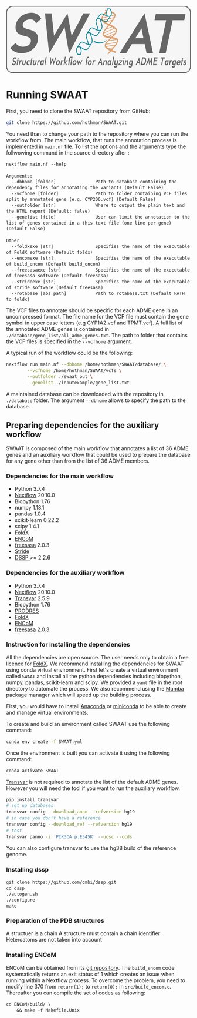 ![Drag Racing](logo_SWAAT.png)

# Running SWAAT

First, you need to clone the SWAAT repository from GitHub: 

```sh
git clone https://github.com/hothman/SWAAT.git
```

You need than to change your path to the repository where you can run the workflow from. The main workflow, that runs the annotation process is implemented in `main.nf` file. To list the options and the arguments type the follwowing command in the source directory after  :

```
nextflow main.nf --help

Arguments:
  --dbhome [folder]               Path to database containing the dependency files for annotating the variants (Default False)
  --vcfhome [folder]              Path to folder containing VCF files split by annotated gene (e.g. CYP2D6.vcf) (Default False)
  --outfolder [str]               Where to output the plain text and the HTML report (Default: false)
  --genelist [file]               User can limit the annotation to the list of genes contained in a this text file (one line per gene) (Default False)

Other
  --foldxexe [str]                Specifies the name of the executable of FoldX software (Default foldx)
  --encomexe [str]                Specifies the name of the executable of build_encom (Default build_encom)
  --freesasaexe [str]             Specifies the name of the executable of freesasa software (Default freesasa)
  --strideexe [str]               Specifies the name of the executable of stride software (Default freesasa)
  --rotabase [abs path]           Path to rotabase.txt (Default PATH to foldx)
```

The VCF files to annotate should be specific for each ADME gene in an uncompressed format. The file name for the VCF file must contain the gene symbol in upper case letters (e.g CYP1A2.vcf and TPMT.vcf). A full list of the annotated ADME genes is contained in `./database/gene_list/all_adme_genes.txt`. The path to folder that contains the VCF files is specified in the `--vcfhome` argument. 

A typical run of the workflow could be the following: 

```sh
nextflow run main.nf --dbhome /home/hothman/SWAAT/database/ \
		--vcfhome /home/hothman/SWAAT/vcfs \
		--outfolder ./swaat_out \
		--genelist ./inputexample/gene_list.txt
```

A maintained database can be downloaded with the repository in `./database` folder. The argument `--dbhome` allows to specify the path to the database.



## Preparing dependencies for the auxiliary workflow 

SWAAT is composed of the main workflow that annotates a list of 36 ADME genes and an auxiliary workflow that could be used to prepare the database for any gene other than from the list of 36 ADME members.  

### Dependencies for the main workflow

* Python 3.7.4
* [Nextflow](https://www.nextflow.io/) 20.10.0
* Biopython  1.76
* numpy 1.18.1
* pandas 1.0.4 
* scikit-learn 0.22.2
* scipy 1.4.1 
* [FoldX](http://foldxsuite.crg.eu/)
* [ENCoM](https://github.com/NRGlab/ENCoM)
* [freesasa](https://freesasa.github.io/) 2.0.3
* [Stride](http://webclu.bio.wzw.tum.de/stride/) 
* [DSSP ](https://github.com/cmbi/dssp)  >= 2.2.6

### Dependencies for the auxiliary workflow

* Python 3.7.4
* [Nextflow](https://www.nextflow.io/) 20.10.0
* [Transvar](https://transvar.readthedocs.io/en/latest/index.html) 2.5.9
* Biopython  1.76
* [PRODRES](https://github.com/ElofssonLab/PRODRES)
* [FoldX](http://foldxsuite.crg.eu/)
* [ENCoM](https://github.com/NRGlab/ENCoM)
* [freesasa](https://freesasa.github.io/) 2.0.3

### Instruction for installing the dependencies

All the dependencies are open source. The user needs only to obtain a free licence for [FoldX](http://foldxsuite.crg.eu/). We recommend installing the dependencies for SWAAT using conda virtual environment.  First let's create a virtual environment called `SWAAT` and install all the python dependencies including biopython, numpy, pandas, scikit-learn and scipy. We provided a `yaml` file in the root directory to automate the process. We also recommend using the [Mamba](https://github.com/mamba-org/mamba) package manager which will speed up the building process. 

First, you would have to install [Anaconda](https://www.anaconda.com/products/individual) or [miniconda](https://docs.conda.io/en/latest/miniconda.html) to be able to create and manage virtual environments. 

To create and build an environment called SWAAT use the following command: 

```sh
conda env create -f SWAAT.yml
```

Once the environment is built you can activate it using the following command:

```sh
conda activate SWAAT
```

 [Transvar](https://transvar.readthedocs.io/en/latest/index.html) is not required to annotate the list of the default ADME genes. However you will need the tool if you want to run the auxiliary workflow. 

```sh
pip install transvar
# set up databases
transvar config --download_anno --refversion hg19
# in case you don't have a reference
transvar config --download_ref --refversion hg19
# test
transvar panno -i 'PIK3CA:p.E545K' --ucsc --ccds
```
You can also configure transvar to use the hg38 build of the reference genome.


### Installing dssp

```
git clone https://github.com/cmbi/dssp.git
cd dssp 
./autogen.sh
./configure
make
```

### Preparation of the PDB structures
A structuer is a chain
A structure must contain a chain identifier
Heteroatoms are not taken into account

### Installing ENCoM

ENCoM can be obtained from its [git repository](https://github.com/NRGlab/ENCoM). The `build_encom` code systematically returns an exit status of 1 which creates an issue when running within  a Nextflow process. To overcome the problem, you need to modify line 370 from `return(1);` to `return(0);` in `src/build_encom.c`. Thereafter you can compile the set of codes as following: 

```shell
cd ENCoM/build/ \
	&& make -f Makefile.Unix
```

 



